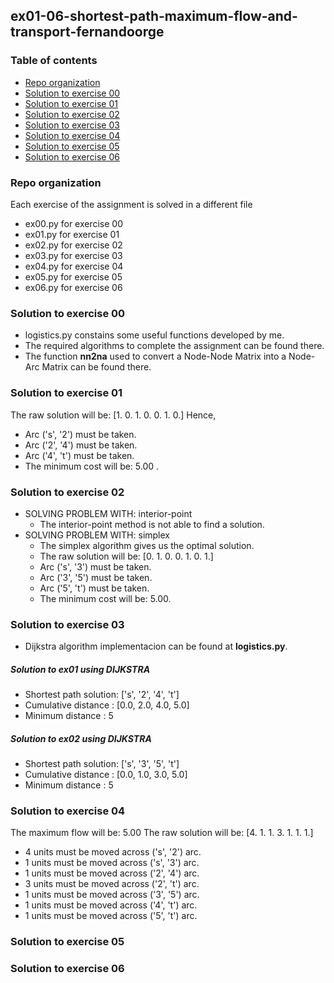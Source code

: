 ## ex01-06-shortest-path-maximum-flow-and-transport-fernandoorge

### Table of contents
* [Repo organization](#repo-organization)
* [Solution to exercise 00](#solution-to-exercise-00)
* [Solution to exercise 01](#solution-to-exercise-01)
* [Solution to exercise 02](#solution-to-exercise-02)
* [Solution to exercise 03](#solution-to-exercise-03)
* [Solution to exercise 04](#solution-to-exercise-04)
* [Solution to exercise 05](#solution-to-exercise-05)
* [Solution to exercise 06](#solution-to-exercise-06)

### Repo organization

Each exercise of the assignment is solved in a different file
* ex00.py for exercise 00
* ex01.py for exercise 01
* ex02.py for exercise 02
* ex03.py for exercise 03 
* ex04.py for exercise 04 
* ex05.py for exercise 05
* ex06.py for exercise 06

### Solution to exercise 00
* logistics.py constains some useful functions developed by me. 
* The required algorithms to complete the assignment can be found there.
* The function **nn2na** used to convert a Node-Node Matrix into a Node-Arc Matrix can be found there.

### Solution to exercise 01

The raw solution will be: [1. 0. 1. 0. 0. 1. 0.]
Hence, 
* Arc ('s', '2') must be taken.
* Arc ('2', '4') must be taken.
* Arc ('4', 't') must be taken.
* The minimum cost will be: 5.00 .

### Solution to exercise 02

* SOLVING PROBLEM WITH: interior-point
  * The interior-point method is not able to find a solution.
* SOLVING PROBLEM WITH: simplex
  * The simplex algorithm gives us the optimal solution.
  * The raw solution will be: [0. 1. 0. 0. 1. 0. 1.]
  * Arc ('s', '3') must be taken.
  * Arc ('3', '5') must be taken.
  * Arc ('5', 't') must be taken.
  * The minimum cost will be: 5.00. 

### Solution to exercise 03

* Dijkstra algorithm implementacion can be found at **logistics.py**.

##### Solution to ex01 using DIJKSTRA

* Shortest path solution: ['s', '2', '4', 't']
* Cumulative distance   : [0.0, 2.0, 4.0, 5.0]
* Minimum distance      : 5

##### Solution to ex02 using DIJKSTRA

* Shortest path solution: ['s', '3', '5', 't']
* Cumulative distance   : [0.0, 1.0, 3.0, 5.0]
* Minimum distance      : 5


### Solution to exercise 04

The maximum flow will be: 5.00 
The raw solution will be: [4. 1. 1. 3. 1. 1. 1.]
* 4 units must be moved across ('s', '2') arc.
* 1 units must be moved across ('s', '3') arc.
* 1 units must be moved across ('2', '4') arc.
* 3 units must be moved across ('2', 't') arc.
* 1 units must be moved across ('3', '5') arc.
* 1 units must be moved across ('4', 't') arc.
* 1 units must be moved across ('5', 't') arc.

### Solution to exercise 05

### Solution to exercise 06
